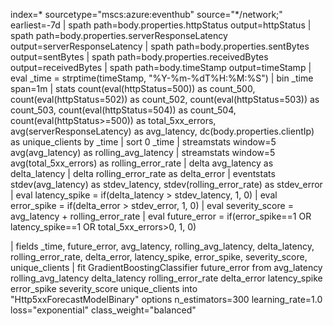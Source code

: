 index=* sourcetype="mscs:azure:eventhub" source="*/network;" earliest=-7d
| spath path=body.properties.httpStatus output=httpStatus
| spath path=body.properties.serverResponseLatency output=serverResponseLatency
| spath path=body.properties.sentBytes output=sentBytes
| spath path=body.properties.receivedBytes output=receivedBytes
| spath path=body.timeStamp output=timeStamp
| eval _time = strptime(timeStamp, "%Y-%m-%dT%H:%M:%S")
| bin _time span=1m
| stats 
    count(eval(httpStatus=500)) as count_500, 
    count(eval(httpStatus=502)) as count_502, 
    count(eval(httpStatus=503)) as count_503, 
    count(eval(httpStatus=504)) as count_504, 
    count(eval(httpStatus>=500)) as total_5xx_errors, 
    avg(serverResponseLatency) as avg_latency, 
    dc(body.properties.clientIp) as unique_clients 
    by _time
| sort 0 _time
| streamstats window=5 avg(avg_latency) as rolling_avg_latency
| streamstats window=5 avg(total_5xx_errors) as rolling_error_rate
| delta avg_latency as delta_latency
| delta rolling_error_rate as delta_error
| eventstats stdev(avg_latency) as stdev_latency, stdev(rolling_error_rate) as stdev_error
| eval latency_spike = if(delta_latency > stdev_latency, 1, 0)
| eval error_spike = if(delta_error > stdev_error, 1, 0)
| eval severity_score = avg_latency + rolling_error_rate
| eval future_error = if(error_spike==1 OR latency_spike==1 OR total_5xx_errors>0, 1, 0)

| fields _time, future_error, avg_latency, rolling_avg_latency, delta_latency, rolling_error_rate, delta_error, latency_spike, error_spike, severity_score, unique_clients
| fit GradientBoostingClassifier future_error 
    from avg_latency rolling_avg_latency delta_latency rolling_error_rate delta_error latency_spike error_spike severity_score unique_clients 
    into "Http5xxForecastModelBinary" 
    options n_estimators=300 learning_rate=1.0 loss="exponential" class_weight="balanced"